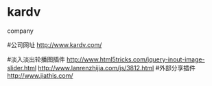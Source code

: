 # kardv
company 

#公司网址
http://www.kardv.com/

#淡入淡出轮播图插件
http://www.html5tricks.com/jquery-inout-image-slider.html
http://www.lanrenzhijia.com/js/3812.html
#外部分享插件
http://www.jiathis.com/
